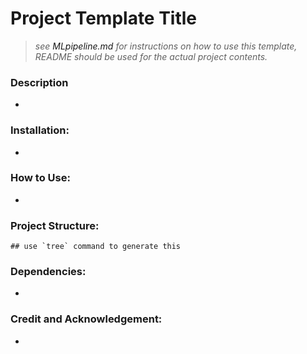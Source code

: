 # Project Template Title

> *see <a src='./MLpipeline.md'>MLpipeline.md</a> for instructions on how to use this template, README should be used for the actual project contents.*


### Description
-


### Installation:
-

### How to Use:
-

### Project Structure:

```
## use `tree` command to generate this
```


### Dependencies:
-

### Credit and Acknowledgement:
-